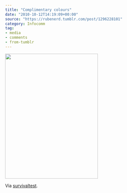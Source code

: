 ```yaml
---
title: "Complimentary colours"
date: "2010-10-12T14:19:09+00:00"
source: "https://rubenerd.tumblr.com/post/1296228101"
category: Infocomm
tag:
- media
- comments
- from-tumblr
---
```

<p><img src="https://rubenerd.com/files/museum/tumblr_l93pgxjSen1qb9ziko1.png" alt="" srcset="https://rubenerd.com/files/museum/tumblr_l93pgxjSen1qb9ziko1.png 1x, https://rubenerd.com/files/museum/tumblr_l93pgxjSen1qb9ziko1@2x.png 2x" style="width:300px; height:402px;" /></p>

Via [survivaltest](http://survivaltest.tumblr.com/post/1161572603/aww).


